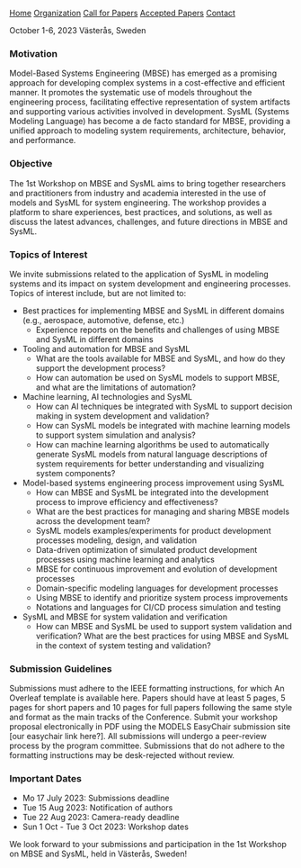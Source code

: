 [Home](https://sysmdecnf.github.io/mde2023/)
[Organization](https://sysmdecnf.github.io/mde2023/organization)
[Call for Papers](https://sysmdecnf.github.io/mde2023/call4papers)
[Accepted Papers](https://sysmdecnf.github.io/mde2023/acceptedPapers)
[Contact](https://sysmdecnf.github.io/mde2023/contact)

October 1-6, 2023
Västerås, Sweden


### Motivation

Model-Based Systems Engineering (MBSE) has emerged as a promising approach for developing complex systems in a cost-effective and efficient manner. It promotes the systematic use of models throughout the engineering process, facilitating effective representation of system artifacts and supporting various activities involved in development. SysML (Systems Modeling Language) has become a de facto standard for MBSE, providing a unified approach to modeling system requirements, architecture, behavior, and performance.

### Objective
The 1st Workshop on MBSE and SysML aims to bring together researchers and practitioners from industry and academia interested in the use of models and SysML for system engineering. The workshop provides a platform to share experiences, best practices, and solutions, as well as discuss the latest advances, challenges, and future directions in MBSE and SysML.

### Topics of Interest
We invite submissions related to the application of SysML in modeling systems and its impact on system development and engineering processes. Topics of interest include, but are not limited to:

* Best practices for implementing MBSE and SysML in different domains (e.g., aerospace, automotive, defense, etc.) 
  - Experience reports on the benefits and challenges of using MBSE and SysML in different domains
* Tooling and automation for MBSE and SysML
  - What are the tools available for MBSE and SysML, and how do they support the development process?
  - How can automation be used on SysML models to support MBSE, and what are the limitations of automation? 
* Machine learning, AI technologies and SysML
  - How can AI techniques be integrated with SysML to support decision making in system development and validation? 
  - How can SysML models be integrated with machine learning models to support system simulation and analysis? 
  - How can machine learning algorithms be used to automatically generate SysML models from natural language descriptions of system requirements for better understanding and visualizing system components?
* Model-based systems engineering process improvement using SysML
  - How can MBSE and SysML be integrated into the development process to improve efficiency and effectiveness? 
  - What are the best practices for managing and sharing MBSE models across the development team?
  - SysML models examples/experiments for product development processes modeling, design, and validation 
  - Data-driven optimization of simulated product development processes using machine learning and analytics 
  - MBSE for continuous improvement and evolution of development processes 
  - Domain-specific modeling languages for development processes 
  - Using MBSE to identify and prioritize system process improvements 
  - Notations and languages for CI/CD process simulation and testing 
* SysML and MBSE for system validation and verification
  - How can MBSE and SysML be used to support system validation and verification? What are the best practices for using MBSE and SysML in the context of system testing and validation?


### Submission Guidelines
Submissions must adhere to the IEEE formatting instructions, for which An Overleaf template is available here. Papers should have at least 5 pages, 5 pages for short papers and 10 pages for full papers following the same style and format as the main tracks of the Conference. Submit your workshop proposal electronically in PDF using the MODELS EasyChair submission site [our easychair link here?]. All submissions will undergo a peer-review process by the program committee. Submissions that do not adhere to the formatting instructions may be desk-rejected without review.


### Important Dates
  - Mo 17 July 2023: Submissions deadline
  - Tue 15 Aug 2023: Notification of authors
  - Tue 22 Aug 2023: Camera-ready deadline
  - Sun 1 Oct - Tue 3 Oct 2023: Workshop dates

We look forward to your submissions and participation in the 1st Workshop on MBSE and SysML, held in Västerås, Sweden!

